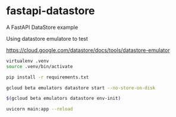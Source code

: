 # fastapi-datastore

A FastAPI DataStore example


Using datastore emulatore to test

https://cloud.google.com/datastore/docs/tools/datastore-emulator

```bash
virtualenv .venv
source .venv/bin/activate

pip install -r requirements.txt 

gcloud beta emulators datastore start --no-store-on-disk

$(gcloud beta emulators datastore env-init)

uvicorn main:app --reload
```
